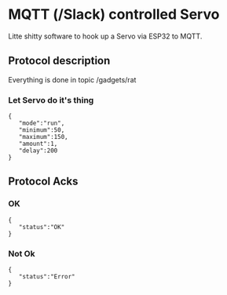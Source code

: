 # MQTT (/Slack) controlled Servo

Litte shitty software to hook up a Servo via ESP32 to MQTT.

## Protocol description

Everything is done in topic /gadgets/rat

### Let Servo do it's thing

```
{
   "mode":"run",
   "minimum":50,
   "maximum":150,
   "amount":1,
   "delay":200
}
```

## Protocol Acks

### OK
```
{  
   "status":"OK"
}
```

### Not Ok
```
{  
   "status":"Error"
}
```
